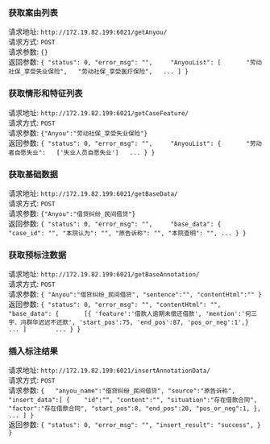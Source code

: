### 获取案由列表 
请求地址: `http://172.19.82.199:6021/getAnyou/`  
请求方式: `POST`    
请求参数: `{}`  
返回参数: `{
    "status": 0,
    "error_msg": "",    
    "AnyouList": [      
        "劳动社保_享受失业保险",  
        "劳动社保_享受医疗保险",  
        ...
    ]
}`

### 获取情形和特征列表  
请求地址: `http://172.19.82.199:6021/getCaseFeature/`  
请求方式: `POST`    
请求参数: `{"Anyou":"劳动社保_享受失业保险"}`    
返回参数: `{
    "status": 0,
    "error_msg": "",    
    "AnyouList": {      
        "劳动者自愿失业":  
            ['失业人员自愿失业']  
        ...
    }
}`


### 获取基础数据  
请求地址: `http://172.19.82.199:6021/getBaseData/`  
请求方式: `POST`    
请求参数: `{"Anyou":"借贷纠纷_民间借贷"}`    
返回参数: `{
    "status": 0,
    "error_msg": "",    
    "base_data": {      
        "case_id": "",
        "本院认为": "",
        "原告诉称": "",
        "本院查明": "",
        ...
    }
}`

### 获取预标注数据  
请求地址: `http://172.19.82.199:6021/getBaseAnnotation/`  
请求方式: `POST`    
请求参数: `{
            "Anyou":"借贷纠纷_民间借贷",
            "sentence":"",
            "contentHtml":""
         }`        
返回参数: `{
    "status": 0,
    "error_msg": "",
    "contentHtml": "",
    "base_data": {      
        [{
            'feature':'借款人逾期未偿还借款',
            'mention':'何三宇、冯群华迟迟不还款',
            'start_pos':75,
            'end_pos':87,
            'pos_or_neg':1',}
            ...
        ]       
        ...
    }
}`


### 插入标注结果  
请求地址: `http://172.19.82.199:6021/insertAnnotationData/`  
请求方式: `POST`    
请求参数: `{  
            "anyou_name":"借贷纠纷_民间借贷",
            "source":"原告诉称",
            "insert_data":[
                    {   
                        "id":"",
                        "content":"",
                        "situation":"存在借款合同",
                        "factor":"存在借款合同",
                        "start_pos":8,
                        "end_pos":20,
                        "pos_or_neg":1,
                },
            ...
                ]
         }`        
返回参数: `{
    "status": 0,
    "error_msg": "",
    "insert_result": "success", }
}`
